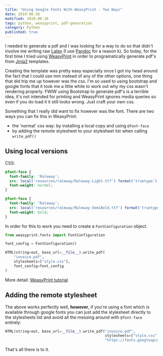 ```yaml
---
title: "Using Google Fonts With WeasyPrint - Two Ways"
date: 2019-06-26
modified: 2019-06-26
tags: python, weasyprint, pdf-generation
category: Python
published: true
---
```


I needed to generate a pdf and I was looking for a way to do so that didn't involve me writing raw [Latex](https://www.latex-project.org/) (I use [Pandoc](https://pandoc.org/) for a reason k). So today, for the first time I tried using [WeasyPrint](https://weasyprint.org/) in order to programatically generate pdf's from [Jinja2](http://jinja.pocoo.org/docs/2.10/) templates.

Creating the template was pretty easy especially once I got my head around the fact that I could use mm instead of any of the other options, one thing that did trip me up however was the css. I'm so used to using bootstrap and google fonts that it took me a little while to work out why my css wasn't rendering properly. FWIW using Bootstrap to generate pdf's is a terrible idea, it's not intended for printing and WeasyPrint ignores media queries so even if you do load it it still looks wrong. Just craft your own css.

Something that I really did want to fix however was the font. There are two ways you can fix this in WeasyPrint:

- the 'normal' css way: by installing a local copy and using `@font-face`
- by adding the remote stylesheet to your stylesheet list when calling `write_pdf()`

## Using local versions

CSS:

```css
@font-face {
  font-family: 'Raleway';
  src: local('resources/raleway/Raleway-Light.ttf') format('truetype');
  font-weight: normal;
}

@font-face {
  font-family: 'Raleway';
  src: local('resources/raleway/Raleway-SemiBold.ttf') format('truetype');
  font-weight: bold;
}
```

In order for this to work you need to create a `FontConfiguration` object.

```python
from weasyprint.fonts import FontConfiguration

font_config = FontConfiguration()

HTML(string=out, base_url=__file__).write_pdf(
    "invoice.pdf",
    stylesheets=["style.css"],
    font_config=font_config
)
```

More detail: [WeasyPrint tutorial](https://weasyprint.readthedocs.io/en/stable/tutorial.html)

## Adding the remote stylesheet

The above works perfectly well, **however**, if you're using a font which is available through google fonts you can just add the stylesheet directly to the stylesheets list and avoid all the messing around with `@font-face` entirely:

```python
HTML(string=out, base_url=__file__).write_pdf("invoice.pdf",
                                              stylesheets=["style.css",
                                              "https://fonts.googleapis.com/css?family=Raleway:400,600&display=swap"])
```

That's all there is to it.
